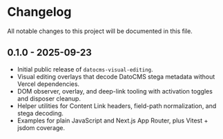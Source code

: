 # Changelog

All notable changes to this project will be documented in this file.

## 0.1.0 - 2025-09-23
- Initial public release of `datocms-visual-editing`.
- Visual editing overlays that decode DatoCMS stega metadata without Vercel dependencies.
- DOM observer, overlay, and deep-link tooling with activation toggles and disposer cleanup.
- Helper utilities for Content Link headers, field-path normalization, and stega decoding.
- Examples for plain JavaScript and Next.js App Router, plus Vitest + jsdom coverage.
